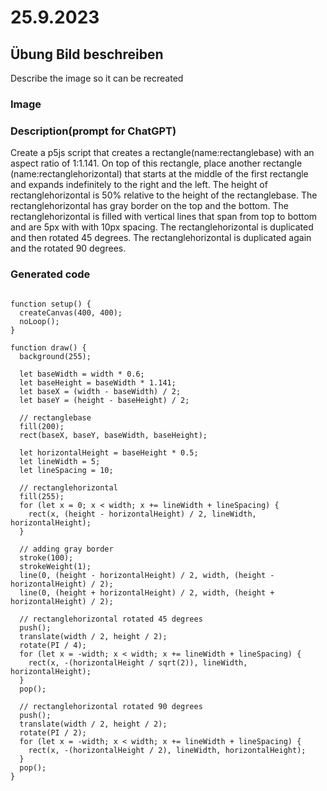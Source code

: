 # 25.9.2023

## Übung Bild beschreiben

Describe the image so it can be recreated

### Image



### Description(prompt for ChatGPT)

Create a p5js script that creates a rectangle(name:rectanglebase) with an aspect ratio of 1:1.141. On top of this rectangle, place another rectangle (name:rectanglehorizontal) that starts at the middle of the first rectangle and expands indefinitely to the right and the left. The height of rectanglehorizontal is 50% relative to the height of the rectanglebase. The rectanglehorizontal has gray border on the top and the bottom. The rectanglehorizontal is filled with vertical lines that span from top to bottom and are 5px with with 10px spacing. The rectanglehorizontal is duplicated and then rotated 45 degrees. The rectanglehorizontal is duplicated again and the rotated 90 degrees.

### Generated code

```

function setup() {
  createCanvas(400, 400);
  noLoop();
}

function draw() {
  background(255);

  let baseWidth = width * 0.6;
  let baseHeight = baseWidth * 1.141;
  let baseX = (width - baseWidth) / 2;
  let baseY = (height - baseHeight) / 2;

  // rectanglebase
  fill(200);
  rect(baseX, baseY, baseWidth, baseHeight);

  let horizontalHeight = baseHeight * 0.5;
  let lineWidth = 5;
  let lineSpacing = 10;

  // rectanglehorizontal
  fill(255);
  for (let x = 0; x < width; x += lineWidth + lineSpacing) {
    rect(x, (height - horizontalHeight) / 2, lineWidth, horizontalHeight);
  }

  // adding gray border
  stroke(100);
  strokeWeight(1);
  line(0, (height - horizontalHeight) / 2, width, (height - horizontalHeight) / 2);
  line(0, (height + horizontalHeight) / 2, width, (height + horizontalHeight) / 2);

  // rectanglehorizontal rotated 45 degrees
  push();
  translate(width / 2, height / 2);
  rotate(PI / 4);
  for (let x = -width; x < width; x += lineWidth + lineSpacing) {
    rect(x, -(horizontalHeight / sqrt(2)), lineWidth, horizontalHeight);
  }
  pop();

  // rectanglehorizontal rotated 90 degrees
  push();
  translate(width / 2, height / 2);
  rotate(PI / 2);
  for (let x = -width; x < width; x += lineWidth + lineSpacing) {
    rect(x, -(horizontalHeight / 2), lineWidth, horizontalHeight);
  }
  pop();
}


```
